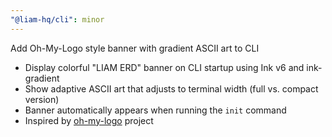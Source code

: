 ```yaml
---
"@liam-hq/cli": minor
---
```


Add Oh-My-Logo style banner with gradient ASCII art to CLI

- Display colorful "LIAM ERD" banner on CLI startup using Ink v6 and ink-gradient
- Show adaptive ASCII art that adjusts to terminal width (full vs. compact version)
- Banner automatically appears when running the `init` command
- Inspired by [oh-my-logo](https://github.com/shinshin86/oh-my-logo) project
